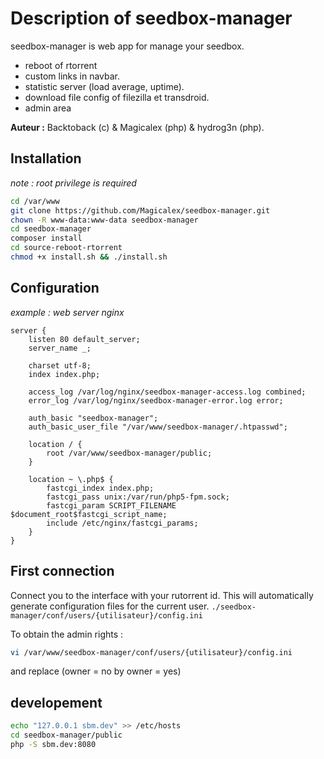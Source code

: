 # Description of seedbox-manager

seedbox-manager is web app for manage your seedbox.

 * reboot of rtorrent
 * custom links in navbar.
 * statistic server (load average, uptime).
 * download file config of filezilla et transdroid.
 * admin area

**Auteur :** Backtoback (c) & Magicalex (php) & hydrog3n (php).  

## Installation

*note : root privilege is required*

```bash
cd /var/www
git clone https://github.com/Magicalex/seedbox-manager.git
chown -R www-data:www-data seedbox-manager
cd seedbox-manager
composer install
cd source-reboot-rtorrent
chmod +x install.sh && ./install.sh
```

## Configuration

*example : web server nginx*

```nginx
server {
    listen 80 default_server;
    server_name _;

    charset utf-8;
    index index.php;

    access_log /var/log/nginx/seedbox-manager-access.log combined;
    error_log /var/log/nginx/seedbox-manager-error.log error;

    auth_basic "seedbox-manager";
    auth_basic_user_file "/var/www/seedbox-manager/.htpasswd";

    location / {
        root /var/www/seedbox-manager/public;
    }

    location ~ \.php$ {
        fastcgi_index index.php;
        fastcgi_pass unix:/var/run/php5-fpm.sock;
        fastcgi_param SCRIPT_FILENAME $document_root$fastcgi_script_name;
        include /etc/nginx/fastcgi_params;
    }
}
```

## First connection

Connect you to the interface with your rutorrent id.
This will automatically generate configuration files for the current user. `./seedbox-manager/conf/users/{utilisateur}/config.ini`

To obtain the admin rights :
```bash
vi /var/www/seedbox-manager/conf/users/{utilisateur}/config.ini
```
and replace (owner = no by owner = yes)

## developement

```bash
echo "127.0.0.1 sbm.dev" >> /etc/hosts
cd seedbox-manager/public
php -S sbm.dev:8080
```
